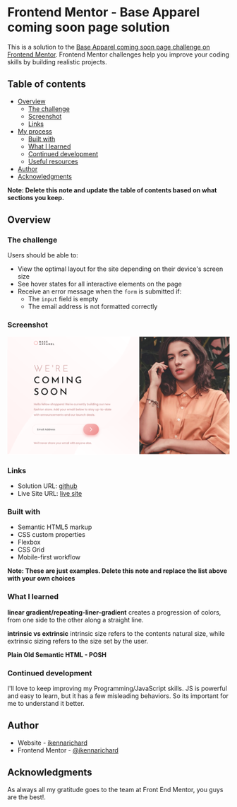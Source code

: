 # Frontend Mentor - Base Apparel coming soon page solution

This is a solution to the [Base Apparel coming soon page challenge on Frontend Mentor](https://www.frontendmentor.io/challenges/base-apparel-coming-soon-page-5d46b47f8db8a7063f9331a0). Frontend Mentor challenges help you improve your coding skills by building realistic projects. 

## Table of contents

- [Overview](#overview)
  - [The challenge](#the-challenge)
  - [Screenshot](#screenshot)
  - [Links](#links)
- [My process](#my-process)
  - [Built with](#built-with)
  - [What I learned](#what-i-learned)
  - [Continued development](#continued-development)
  - [Useful resources](#useful-resources)
- [Author](#author)
- [Acknowledgments](#acknowledgments)

**Note: Delete this note and update the table of contents based on what sections you keep.**

## Overview

### The challenge

Users should be able to:

- View the optimal layout for the site depending on their device's screen size
- See hover states for all interactive elements on the page
- Receive an error message when the `form` is submitted if:
  - The `input` field is empty
  - The email address is not formatted correctly

### Screenshot

![](./images/Screenshot%202022-12-12%20at%2021-22-57%20Base%20Apparel%20coming%20soon%20page.png)


### Links

- Solution URL: [github](https://your-solution-url.com)
- Live Site URL: [live site](https://your-live-site-url.com)


### Built with

- Semantic HTML5 markup
- CSS custom properties
- Flexbox
- CSS Grid
- Mobile-first workflow

**Note: These are just examples. Delete this note and replace the list above with your own choices**

### What I learned

__linear gradient/repeating-liner-gradient__ creates a progression of colors, from one side to the other along a straight line. 


__intrinsic vs extrinsic__ intrinsic size refers to the contents natural size, while extrinsic sizing refers to the size set by the user.


__Plain Old Semantic HTML - POSH__

### Continued development

I'll love to keep improving my Programming/JavaScript skills. JS is powerful and easy to learn, but it has a few misleading behaviors. So its important for me to understand it better.

## Author

- Website - [ikennarichard](https://github.com/ikennarichard)
- Frontend Mentor - [@ikennarichard](https://www.frontendmentor.io/profile/ikennarichard)


## Acknowledgments

As always all my gratitude goes to the team at Front End Mentor, you guys are the best!.
